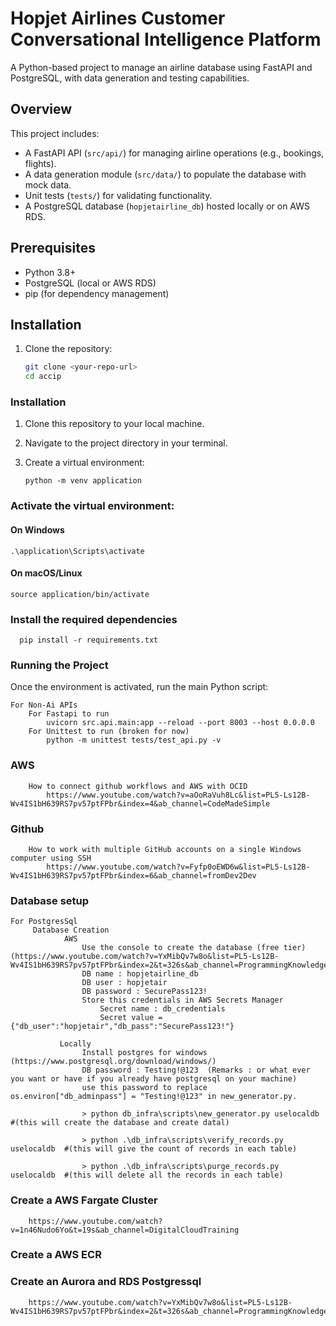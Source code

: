# Hopjet Airlines Customer Conversational Intelligence Platform

A Python-based project to manage an airline database using FastAPI and PostgreSQL, with data generation and testing capabilities.

## Overview

This project includes:

- A FastAPI API (`src/api/`) for managing airline operations (e.g., bookings, flights).
- A data generation module (`src/data/`) to populate the database with mock data.
- Unit tests (`tests/`) for validating functionality.
- A PostgreSQL database (`hopjetairline_db`) hosted locally or on AWS RDS.

## Prerequisites

- Python 3.8+
- PostgreSQL (local or AWS RDS)
- pip (for dependency management)

## Installation

1. Clone the repository:
   ```bash
   git clone <your-repo-url>
   cd accip
   ```

### Installation

1. Clone this repository to your local machine.

2. Navigate to the project directory in your terminal.

3. Create a virtual environment:

   ```
   python -m venv application
   ```

### Activate the virtual environment:

#### On Windows

    .\application\Scripts\activate

#### On macOS/Linux

    source application/bin/activate

### Install the required dependencies

```
  pip install -r requirements.txt
```

### Running the Project

Once the environment is activated, run the main Python script:

    For Non-Ai APIs
        For Fastapi to run
            uvicorn src.api.main:app --reload --port 8003 --host 0.0.0.0
        For Unittest to run (broken for now)
            python -m unittest tests/test_api.py -v

### AWS

        How to connect github workflows and AWS with OCID
            https://www.youtube.com/watch?v=aOoRaVuh8Lc&list=PL5-Ls12B-Wv4IS1bH639RS7pv57ptFPbr&index=4&ab_channel=CodeMadeSimple

### Github

        How to work with multiple GitHub accounts on a single Windows computer using SSH
            https://www.youtube.com/watch?v=Fyfp0oEWD6w&list=PL5-Ls12B-Wv4IS1bH639RS7pv57ptFPbr&index=6&ab_channel=fromDev2Dev

### Database setup

    For PostgresSql
         Database Creation
                AWS
                    Use the console to create the database (free tier) (https://www.youtube.com/watch?v=YxMibQv7w8o&list=PL5-Ls12B-Wv4IS1bH639RS7pv57ptFPbr&index=2&t=326s&ab_channel=ProgrammingKnowledge)
                    DB name : hopjetairline_db
                    DB user : hopjetair
                    DB password : SecurePass123!
                    Store this credentials in AWS Secrets Manager
                        Secret name : db_credentials
                        Secret value = {"db_user":"hopjetair","db_pass":"SecurePass123!"}

               Locally
                    Install postgres for windows (https://www.postgresql.org/download/windows/)
                    DB password : Testing!@123  (Remarks : or what ever you want or have if you already have postgresql on your machine)
                    use this password to replace  os.environ["db_adminpass"] = "Testing!@123" in new_generator.py.

                    > python db_infra\scripts\new_generator.py uselocaldb   #(this will create the database and create datal)

                    > python .\db_infra\scripts\verify_records.py  uselocaldb  #(this will give the count of records in each table)

                    > python .\db_infra\scripts\purge_records.py  uselocaldb  #(this will delete all the records in each table)

### Create a AWS Fargate Cluster

        https://www.youtube.com/watch?v=1n46Nudo6Yo&t=19s&ab_channel=DigitalCloudTraining

### Create a AWS ECR

### Create an Aurora and RDS Postgressql

        https://www.youtube.com/watch?v=YxMibQv7w8o&list=PL5-Ls12B-Wv4IS1bH639RS7pv57ptFPbr&index=2&t=326s&ab_channel=ProgrammingKnowledge
